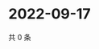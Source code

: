 # 2022-09-17

共 0 条

<!-- BEGIN WEIBO -->
<!-- 最后更新时间 Sat Sep 17 2022 14:08:17 GMT+0800 (China Standard Time) -->

<!-- END WEIBO -->

